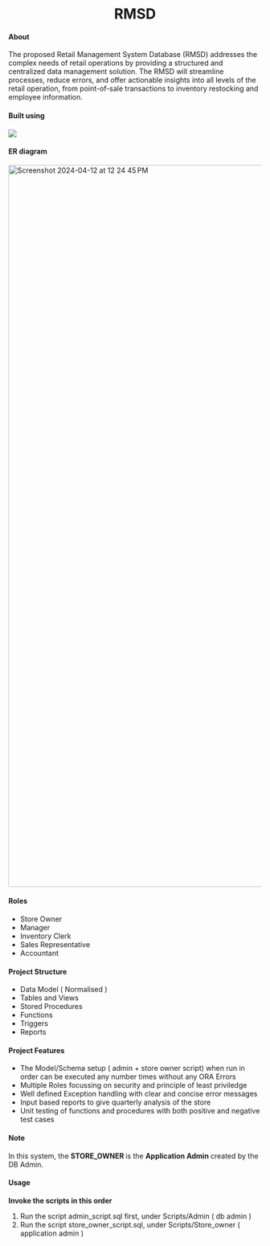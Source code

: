<h1 align="center">RMSD</h1>

#### About

The proposed Retail Management System Database (RMSD) addresses the complex needs of retail operations by providing a structured and centralized data management solution. The RMSD will streamline processes, reduce errors, and offer actionable insights into all levels of the retail operation, from point-of-sale transactions to inventory restocking and employee information.

#### Built using

<img src="https://img.shields.io/badge/Oracle-F80000?style=for-the-badge&logo=oracle&logoColor=black">

#### ER diagram

<img width="1438" alt="Screenshot 2024-04-12 at 12 24 45 PM" src="https://github.com/shivabhargavbhuvanam/RMSD/assets/145069226/f81d6ebe-2af4-4acd-9829-f34bc20096ce">

#### Roles

- Store Owner
- Manager
- Inventory Clerk
- Sales Representative
- Accountant

#### Project Structure

- Data Model ( Normalised )
- Tables and Views
- Stored Procedures
- Functions
- Triggers
- Reports

#### Project Features

- The Model/Schema setup ( admin + store owner script) when run in order can be executed any number times without any ORA Errors
- Multiple Roles focussing on security and principle of least priviledge
- Well defined Exception handling with clear and concise error messages
- Input based reports to give quarterly analysis of the store
- Unit testing of functions and procedures with both positive and negative test cases

#### Note

In this system, the <b> STORE_OWNER </b> is the <b> Application Admin </b> created by the DB Admin.

#### Usage

<b> Invoke the scripts in this order </b>

1. Run the script admin_script.sql first, under Scripts/Admin ( db admin )
2. Run the script store_owner_script.sql, under Scripts/Store_owner ( application admin )
